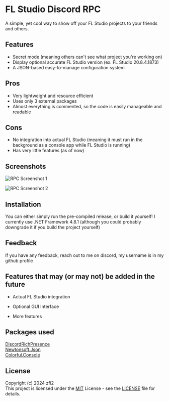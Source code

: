 # FL Studio Discord RPC

A simple, yet cool way to show off your FL Studio projects to your friends and others.


## Features

- Secret mode (meaning others can't see what project you're working on)
- Display optional accurate FL Studio version (ex. FL Studio 20.8.4.1873)
- A JSON-based easy-to-manage configuration system

## Pros
- Very lightweight and resource efficient
- Uses only 3 external packages
- Almost everything is commented, so the code is easily manageable and readable

## Cons
- No integration into actual FL Studio (meaning it must run in the background as a console app while FL Studio is running)
- Has very little features (as of now)

## Screenshots

![RPC Screenshot 1](https://i.imgur.com/KMC3QJx.png)

![RPC Screenshot 2](https://i.imgur.com/viJFFoI.png)

## Installation

You can either simply run the pre-compiled release, or build it yourself! I currently use .NET Framework 4.8.1 (although you could probably downgrade it if you build the project yourself)
## Feedback

If you have any feedback, reach out to me on discord, my username is in my github profile


## Features that may (or may not) be added in the future

- Actual FL Studio integration

- Optional GUI Interface

- More features



## Packages used

[DiscordRichPresence](https://github.com/Lachee/discord-rpc-csharp)\
[Newtonsoft.Json](https://github.com/JamesNK/Newtonsoft.Json)\
[Colorful.Console](https://github.com/tomakita/Colorful.Console)



## License

Copyright (c) 2024 zfi2\
This project is licensed under the [MIT](https://opensource.org/license/mit/) License - see the [LICENSE](LICENSE) file for details.
